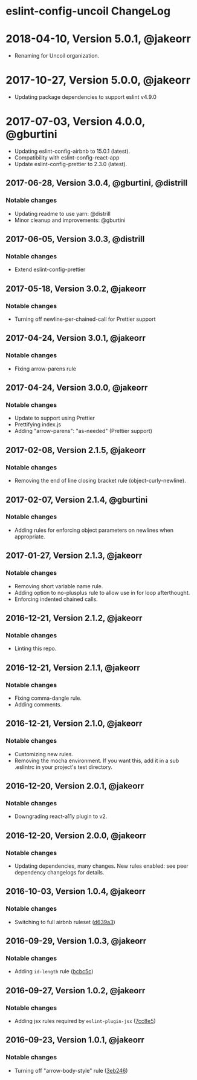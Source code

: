 # eslint-config-uncoil ChangeLog

# 2018-04-10, Version 5.0.1, @jakeorr

* Renaming for Uncoil organization.

# 2017-10-27, Version 5.0.0, @jakeorr

* Updating package dependencies to support eslint v4.9.0

# 2017-07-03, Version 4.0.0, @gburtini

* Updating eslint-config-airbnb to 15.0.1 (latest).
* Compatibility with eslint-config-react-app
* Update eslint-config-prettier to 2.3.0 (latest).

## 2017-06-28, Version 3.0.4, @gburtini, @distrill

### Notable changes

* Updating readme to use yarn: @distrill
* Minor cleanup and improvements: @gburtini

## 2017-06-05, Version 3.0.3, @distrill

### Notable changes

* Extend eslint-config-prettier

## 2017-05-18, Version 3.0.2, @jakeorr

### Notable changes

* Turning off newline-per-chained-call for Prettier support

## 2017-04-24, Version 3.0.1, @jakeorr

### Notable changes

* Fixing arrow-parens rule

## 2017-04-24, Version 3.0.0, @jakeorr

### Notable changes

* Update to support using Prettier
* Prettifying index.js
* Adding "arrow-parens": "as-needed" (Prettier support)

## 2017-02-08, Version 2.1.5, @jakeorr

### Notable changes

* Removing the end of line closing bracket rule (object-curly-newline).

## 2017-02-07, Version 2.1.4, @gburtini

### Notable changes

* Adding rules for enforcing object parameters on newlines when appropriate.

## 2017-01-27, Version 2.1.3, @jakeorr

### Notable changes

* Removing short variable name rule.
* Adding option to no-plusplus rule to allow use in for loop afterthought.
* Enforcing indented chained calls.

## 2016-12-21, Version 2.1.2, @jakeorr

### Notable changes

* Linting this repo.

## 2016-12-21, Version 2.1.1, @jakeorr

### Notable changes

* Fixing comma-dangle rule.
* Adding comments.

## 2016-12-21, Version 2.1.0, @jakeorr

### Notable changes

* Customizing new rules.
* Removing the mocha environment. If you want this, add it in a sub .eslintrc in your project's test directory.

## 2016-12-20, Version 2.0.1, @jakeorr

### Notable changes

* Downgrading react-a11y plugin to v2.

## 2016-12-20, Version 2.0.0, @jakeorr

### Notable changes

* Updating dependencies, many changes. New rules enabled: see peer dependency changelogs for details.

## 2016-10-03, Version 1.0.4, @jakeorr

### Notable changes

* Switching to full airbnb ruleset ([d639a3](https://github.com/strawhouselabs/eslint-config-strawhouse/commit/d639a3))

## 2016-09-29, Version 1.0.3, @jakeorr

### Notable changes

* Adding `id-length` rule ([bcbc5c](https://github.com/strawhouselabs/eslint-config-strawhouse/commit/bcbc5c))

## 2016-09-27, Version 1.0.2, @jakeorr

### Notable changes

* Adding jsx rules required by `eslint-plugin-jsx` ([7cc8e5](https://github.com/strawhouselabs/eslint-config-strawhouse/commit/7cc8e5))

## 2016-09-23, Version 1.0.1, @jakeorr

### Notable changes

* Turning off "arrow-body-style" rule ([3eb246](https://github.com/strawhouselabs/eslint-config-strawhouse/commit/3eb246))
